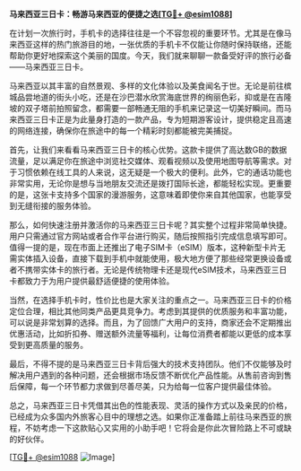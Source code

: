 **马来西亚三日卡：畅游马来西亚的便捷之选[[TG💪+ @esim1088](https://t.me/s/esim1088)]**

在计划一次旅行时，手机卡的选择往往是一个不容忽视的重要环节。尤其是在像马来西亚这样的热门旅游目的地，一张优质的手机卡不仅能让你随时保持联络，还能帮助你更好地探索这个美丽的国度。今天，我们就来聊聊一款备受好评的旅行必备——马来西亚三日卡。

马来西亚以其丰富的自然景观、多样的文化体验以及美食闻名于世。无论是前往槟城品尝地道的街头小吃，还是在沙巴潜水欣赏海底世界的绚丽色彩，抑或是在吉隆坡的双子塔前拍照留念，都需要一部畅通无阻的手机来记录这一切美好瞬间。而马来西亚三日卡正是为此量身打造的一款产品，专为短期游客设计，提供稳定且高速的网络连接，确保你在旅途中的每一个精彩时刻都能被完美捕捉。

首先，让我们来看看马来西亚三日卡的核心优势。这款卡提供了高达数GB的数据流量，足以满足你在旅途中浏览社交媒体、观看视频以及使用地图导航等需求。对于习惯依赖在线工具的人来说，这无疑是一个极大的便利。此外，它的通话功能也非常实用，无论你是想与当地朋友交流还是拨打国际长途，都能轻松实现。更重要的是，这张卡支持多个国家的漫游服务，这意味着即使你来自其他国家，也能享受到无缝衔接的服务体验。

那么，如何快速注册并激活你的马来西亚三日卡呢？其实整个过程非常简单快捷。用户只需通过官方网站或者合作平台进行购买，随后按照指引完成信息填写即可。值得一提的是，现在市面上还推出了电子SIM卡（eSIM）版本，这种新型卡片无需实体插入设备，直接下载到手机中就能使用，极大地方便了那些经常更换设备或者不携带实体卡的旅行者。无论是传统物理卡还是现代eSIM技术，马来西亚三日卡都致力于为用户提供最舒适便捷的使用体验。

当然，在选择手机卡时，性价比也是大家关注的重点之一。马来西亚三日卡的价格定位合理，相比其他同类产品更具竞争力。考虑到其提供的优质服务和丰富功能，可以说是非常划算的选择。而且，为了回馈广大用户的支持，商家还会不定期推出优惠活动，比如折扣券、赠送额外流量等福利，让每位消费者都能以更低的成本享受到更高质量的服务。

最后，不得不提的是马来西亚三日卡背后强大的技术支持团队。他们不仅能够及时解决用户遇到的各种问题，还会根据市场反馈不断优化产品性能。从售前咨询到售后保障，每一个环节都力求做到尽善尽美，只为给每一位客户提供最佳体验。

总之，马来西亚三日卡凭借其出色的性能表现、灵活的操作方式以及亲民的价格，已经成为众多国内外旅客心目中的理想之选。如果你正准备踏上前往马来西亚的旅程，不妨考虑一下这款贴心又实用的小助手吧！它将会是你此次冒险路上不可或缺的好伙伴。

[[TG💪+ @esim1088](https://t.me/s/esim1088) ![Image](https://i.postimg.cc/4NQfJmqS/Snipaste-2025-05-13-00-14-12.png)]